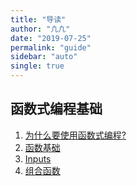 ```yaml
---
title: "导读"
author: "凢凢"
date: "2019-07-25"
permalink: "guide"
sidebar: "auto"
single: true
---
```


## 函数式编程基础

1. [为什么要使用函数式编程?](/thumbnail/2019-07-25-Why-functional-programming)
2. [函数基础](/thumbnail/2019-07-26-Basis-function)
3. [Inputs](/thumbnail/2019-07-28-Inputs)
4. [组合函数](/thumbnail/2019-07-29-composite-function)
